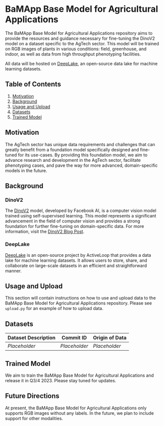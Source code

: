 # BaMApp Base Model for Agricultural Applications

The BaMApp Base Model for Agricultural Applications repository aims to provide the resources and guidance necessary for fine-tuning the DinoV2 model on a dataset specific to the AgTech sector. This model will be trained on RGB images of plants in various conditions: field, greenhouse, and indoor, as well as data from high throughput phenotyping facilities.

All data will be hosted on [DeepLake](https://github.com/activeloopai/deeplake), an open-source data lake for machine learning datasets. 

## Table of Contents

1. [Motivation](#motivation)
2. [Background](#background)
3. [Usage and Upload](#usage-and-upload)
4. [Datasets](#datasets)
5. [Trained Model](#trained-model)

## Motivation

The AgTech sector has unique data requirements and challenges that can greatly benefit from a foundation model specifically designed and fine-tuned for its use-cases. By providing this foundation model, we aim to advance research and development in the AgTech sector, facilitate phenotyping cases, and pave the way for more advanced, domain-specific models in the future. 

## Background

### DinoV2

The [DinoV2](https://github.com/facebookresearch/dinov2) model, developed by Facebook AI, is a computer vision model trained using self-supervised learning. This model represents a significant advancement in the field of computer vision and provides a strong foundation for further fine-tuning on domain-specific data. For more information, visit the [DinoV2 Blog Post](https://ai.facebook.com/blog/dino-v2-computer-vision-self-supervised-learning/).

### DeepLake

[DeepLake](https://github.com/activeloopai/deeplake) is an open-source project by ActiveLoop that provides a data lake for machine learning datasets. It allows users to store, share, and collaborate on large-scale datasets in an efficient and straightforward manner.

## Usage and Upload

This section will contain instructions on how to use and upload data to the BaMApp Base Model for Agricultural Applications repository. Please see `upload.py` for an example of how to upload data.

## Datasets

| Dataset Description | Commit ID | Origin of Data |
| ------------------- | --------- | -------------- |
| *Placeholder*       | *Placeholder* | *Placeholder* |

## Trained Model

We aim to train the BaMApp Base Model for Agricultural Applications and release it in Q3/4 2023. Please stay tuned for updates.

## Future Directions

At present, the BaMApp Base Model for Agricultural Applications only supports RGB images without any labels. In the future, we plan to include support for other modalities. 
